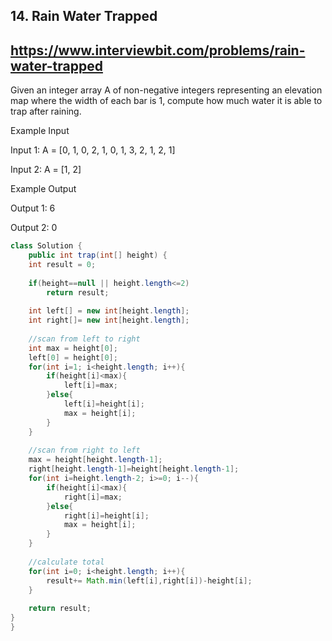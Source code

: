## 14. Rain Water Trapped
## https://www.interviewbit.com/problems/rain-water-trapped

Given an integer array A of non-negative integers representing an elevation map where the width of each bar is 1, compute how much water it is able to trap after raining.


Example Input

Input 1: A = [0, 1, 0, 2, 1, 0, 1, 3, 2, 1, 2, 1]

Input 2: A = [1, 2]


Example Output

Output 1: 6

Output 2: 0

```Java
class Solution {
    public int trap(int[] height) {
    int result = 0;
 
    if(height==null || height.length<=2)
        return result;
 
    int left[] = new int[height.length];
    int right[]= new int[height.length];
 
    //scan from left to right
    int max = height[0];
    left[0] = height[0];
    for(int i=1; i<height.length; i++){
        if(height[i]<max){
            left[i]=max;
        }else{
            left[i]=height[i];
            max = height[i];
        }
    }
 
    //scan from right to left
    max = height[height.length-1];
    right[height.length-1]=height[height.length-1];
    for(int i=height.length-2; i>=0; i--){
        if(height[i]<max){
            right[i]=max;
        }else{
            right[i]=height[i];
            max = height[i];
        }
    }
 
    //calculate total
    for(int i=0; i<height.length; i++){
        result+= Math.min(left[i],right[i])-height[i];
    }
 
    return result;
}
}
```
